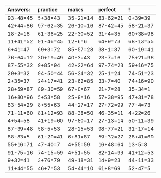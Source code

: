 | Answers: | practice | makes | perfect | ! |
| :--- | :--- | :--- | :--- | :--- |
| 93-48=45 | 5+38=43 | 35-21=14 | 83-62=21 | 0+39=39 | 
| 42+44=86 | 97-62=35 | 26-10=16 | 87-42=45 | 58-21=37 | 
| 18-2=16 | 61-36=25 | 22+30=52 | 31+4=35 | 60+38=98 | 
| 11+41=52 | 91-46=45 | 12-6=6 | 64+9=73 | 68-13=55 | 
| 6+41=47 | 69+3=72 | 85-57=28 | 38-1=37 | 60-19=41 | 
| 76-64=12 | 30+19=49 | 40+3=43 | 23-7=16 | 75+21=96 | 
| 87-55=32 | 9+85=94 | 42+22=64 | 97-74=23 | 59+16=75 | 
| 29+3=32 | 94-50=44 | 56-24=32 | 25-1=24 | 74-51=23 | 
| 2+35=37 | 24+17=41 | 23+62=85 | 33+7=40 | 74+16=90 | 
| 28+59=87 | 89-30=59 | 67+0=67 | 21+7=28 | 35-34=1 | 
| 16+80=96 | 5+53=58 | 25-9=16 | 57+38=95 | 47+31=78 | 
| 83-54=29 | 8+55=63 | 44-27=17 | 27+72=99 | 77-4=73 | 
| 71-11=60 | 81+12=93 | 88-38=50 | 46-35=11 | 4+22=26 | 
| 4+54=58 | 41+19=60 | 97-80=17 | 27-13=14 | 50-11=39 | 
| 87-39=48 | 58-5=53 | 28+25=53 | 98-77=21 | 31-17=14 | 
| 88-83=5 | 61-20=41 | 6+81=87 | 59-32=27 | 28+41=69 | 
| 55+16=71 | 47-40=7 | 4+55=59 | 16+48=64 | 13-5=8 | 
| 91-75=16 | 74-15=59 | 4+51=55 | 82+14=96 | 41+12=53 | 
| 9+32=41 | 3+76=79 | 49-18=31 | 14+9=23 | 44-11=33 | 
| 11+44=55 | 46+7=53 | 54-44=10 | 61+8=69 | 52-47=5 | 
